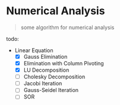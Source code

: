 # Numerical Analysis
> some algorithm for numerical analysis

todo:
* Linear Equation  
  * [x] Gauss Elimination
  * [x] Elimination with Column Pivoting
  * [x] LU Decomposition
  * [ ] Cholesky Decomposition
  * [ ] Jacobi Iteration
  * [ ] Gauss-Seidel Iteration
  * [ ] SOR